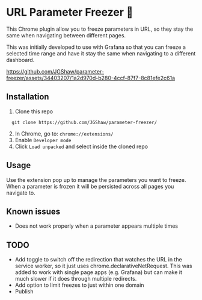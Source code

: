 # URL Parameter Freezer 🥶
This Chrome plugin allow you to freeze parameters in URL, so they stay the same when navigating between different pages.

This was initially developed to use with Grafana so that you can freeze a selected time range and have it stay the same when navigating to a different dashboard.

https://github.com/JGShaw/parameter-freezer/assets/34403207/1a2d970d-b280-4ccf-87f7-8c81efe2c61a

## Installation

1. Clone this repo
```
  git clone https://github.com/JGShaw/parameter-freezer/
```
2. In Chrome, go to: `chrome://extensions/`
3. Enable `Developer mode`
4. Click `Load unpacked` and select inside the cloned repo
   
## Usage

Use the extension pop up to manage the parameters you want to freeze. When a parameter is frozen it will be persisted across all pages you navigate to.

## Known issues
- Does not work properly when a parameter appears multiple times

## TODO
- Add toggle to switch off the redirection that watches the URL in the service worker, so it just uses chrome.declarativeNetRequest. This was added to work with single page apps (e.g. Grafana) but can make it much slower if it does through multiple redirects.
- Add option to limit freezes to just within one domain
- Publish
